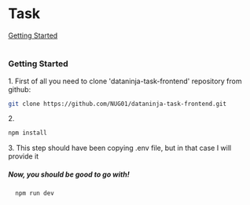 # Task

[Getting Started](#Getting-Started)

#

### Getting Started

1\. First of all you need to clone 'dataninja-task-frontend' repository from github:

```sh
git clone https://github.com/NUG01/dataninja-task-frontend.git
```

2\.

```sh
npm install
```

3\. This step should have been copying .env file, but in that case I will provide it

##### Now, you should be good to go with!

```sh
  npm run dev

```
